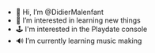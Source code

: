 - 👋 Hi, I’m @DidierMalenfant
- 👀 I’m interested in learning new things
- 🕹 I'm interested in the Playdate console
- 🔊 I’m currently learning music making

<!---
DidierMalenfant/DidierMalenfant is a ✨ special ✨ repository because its `README.md` (this file) appears on your GitHub profile.
You can click the Preview link to take a look at your changes.
--->
